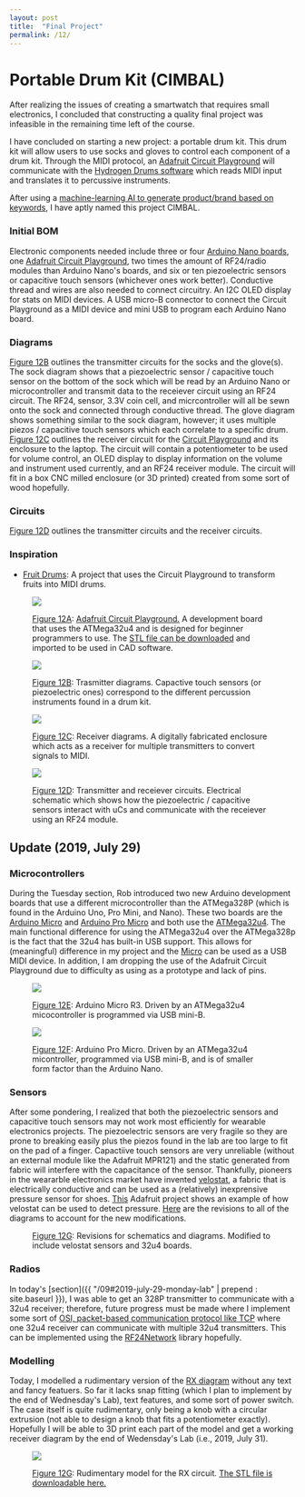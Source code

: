 ```yaml
---
layout: post
title:  "Final Project"
permalink: /12/
---
```


# Portable Drum Kit (CIMBAL)
After realizing the issues of creating a smartwatch that requires small electronics, I concluded that constructing a quality final project was infeasible in the remaining time left of the course.

I have concluded on starting a new project: a portable drum kit. This drum kit will allow users to use socks and gloves to control each component of a drum kit. Through the MIDI protocol, an [Adafruit Circuit Playground](#12a) will communicate with the [Hydrogen Drums software](http://hydrogen-music.org/) which reads MIDI input and translates it to percussive instruments.

After using a [machine-learning AI to generate product/brand based on keywords](https://namelix.com/#), I have aptly named this project CIMBAL.

### Initial BOM
Electronic components needed include three or four [Arduino Nano boards](https://www.arduino.cc/en/Guide/ArduinoNano), one [Adafruit Circuit Playground](https://www.adafruit.com/index.php?main_page=category&cPath=888), two times the amount of RF24/radio modules than Arduino Nano's boards, and six or ten piezoelectric sensors or capacitive touch sensors (whichever ones work better). Conductive thread and wires are also needed to connect circuitry. An I2C OLED display for stats on MIDI devices. A USB micro-B connector to connect the Circuit Playground as a MIDI device and mini USB to program each Arduino Nano board.

### Diagrams
[Figure 12B](#12b) outlines the transmitter circuits for the socks and the glove(s). The sock diagram shows that a piezoelectric sensor / capacitive touch sensor on the bottom of the sock which will be read by an Arduino Nano or microcontroller and transmit data to the receiever circuit using an RF24 circuit. The RF24, sensor, 3.3V coin cell, and micrcontroller will all be sewn onto the sock and connected through conductive thread. The glove diagram shows something similar to the sock diagram, however; it uses multiple piezos / capacitive touch sensors which each correlate to a specific drum. [Figure 12C](#12c) outlines the receiver circuit for the [Circuit Playground](#12a) and its enclosure to the laptop. The circuit will contain a potentiometer to be used for volume control, an OLED display to display information on the volume and instrument used currently, and an RF24 receiver module. The circuit will fit in a box CNC milled enclosure (or 3D printed) created from some sort of wood hopefully.

### Circuits
[Figure 12D](#12d) outlines the transmitter circuits and the receiver circuits.

### Inspiration
- [Fruit Drums](https://learn.adafruit.com/circuit-playground-fruit-drums/overview): A project that uses the Circuit Playground to transform fruits into MIDI drums.

<figure id="12a">
    <img src="./circuit_play.jpg">
    <p><a href="#12a">Figure 12A</a>: <a href="https://www.adafruit.com/index.php?main_page=category&cPath=888">Adafruit Circuit Playground.</a> A development board that uses the ATMega32u4 and is designed for beginner programmers to use. The <a href="./circuit_playground.stl" download>STL file can be downloaded</a> and imported to be used in CAD software.</p>
</figure>

<figure id="12b">
    <img src="./diagrams.jpg">
    <p><a href="#12b">Figure 12B</a>: Trasmitter diagrams. Capactive touch sensors (or piezoelectric ones) correspond to the different percussion instruments found in a drum kit.</p>
</figure>

<figure id="12c">
    <img src="./enclosure.jpg">
    <p><a href="#12c">Figure 12C</a>: Receiver diagrams. A digitally fabricated enclosure which acts as a receiver for multiple transmitters to convert signals to MIDI.</p>
</figure>

<figure id="12d">
    <img src="./schematics.jpg">
    <p><a href="#12d">Figure 12D</a>: Transmitter and receiever circuits. Electrical schematic which shows how the piezoelectric / capacitive sensors interact with uCs and communicate with the receiever using an RF24 module.</p>
</figure>

## Update (2019, July 29)

### Microcontrollers
During the Tuesday section, Rob introduced two new Arduino development boards that use a different microcontroller than the ATMega328P (which is found in the Arduino Uno, Pro Mini, and Nano). These two boards are the [Arduino Micro](#12e) and [Arduino Pro Micro](#12f) and both use the [ATMega32u4](https://www.microchip.com/wwwproducts/en/ATmega32U4). The main functional difference for using the ATMega32u4 over the ATMega328p is the fact that the 32u4 has built-in USB support. This allows for (meaningful) difference in my project and the [Micro](#12e) can be used as a USB MIDI device. In addition, I am dropping the use of the Adafruit Circuit Playground due to difficulty as using as a prototype and lack of pins.

<figure id="12e">
    <img src="./arduino_micro.jpg">
    <p><a href="#12e">Figure 12E</a>: Arduino Micro R3. Driven by an ATMega32u4 micocontroller is programmed via USB mini-B.</p>
</figure>

<figure id="12f">
    <img src="./pro_micro.jpg">
    <p><a href="#12f">Figure 12F</a>: Arduino Pro Micro. Driven by an ATMega32u4 micontroller, programmed via USB mini-B, and is of smaller form factor than the Arduino Nano.</p>
</figure>

### Sensors
After some pondering, I realized that both the piezoelectric sensors and capacitive touch sensors may not work most efficiently for wearable electronics projects. The piezoelectric sensors are very fragile so they are prone to breaking easily plus the piezos found in the lab are too large to fit on the pad of a finger. Capactiive touch sensors are very unreliable (without an external module like the Adafruit MPR121) and the static generated from fabric will interfere with the capacitance of the sensor. Thankfully, pioneers in the weararble electronics market have invented [velostat](https://en.wikipedia.org/wiki/Velostat), a fabric that is electrically conductive and can be used as a (relatively) inexprensive pressure sensor for shoes. [This](https://learn.adafruit.com/firewalker-led-sneakers/make-velostat-step-sensors) Adafruit project shows an example of how velostat can be used to detect pressure. [Here](#12g) are the revisions to all of the diagrams to account for the new modifications.

<figure id="12g">
    <!-- <img src="./pro_micro.jpg"> -->
    <p><a href="#12g">Figure 12G</a>: Revisions for schematics and diagrams. Modified to include velostat sensors and 32u4 boards.</p>
</figure>

### Radios
In today's [section]({{ "/09#2019-july-29-monday-lab" | prepend : site.baseurl }}), I was able to get an 328P transmitter to communicate with a 32u4 receiver; therefore, future progress must be made where I implement some sort of [OSI, packet-based communication protocol like TCP](https://en.wikipedia.org/wiki/Transmission_Control_Protocol) where one 32u4 receiver can communicate with multiple 32u4 transmitters. This can be implemented using the [RF24Network](https://github.com/nRF24/RF24Network) library hopefully.

### Modelling
Today, I modelled a rudimentary version of the [RX diagram](#12h) without any text and fancy featuers. So far it lacks snap fitting (which I plan to implement by the end of Wednesday's Lab), text features, and some sort of power switch. The case itself is quite rudimentary, only being a knob with a circular extrusion (not able to design a knob that fits a potentiometer exactly). Hopefully I will be able to 3D print each part of the model and get a working receiver diagram by the end of Wedensday's Lab (i.e., 2019, July 31).

<figure id="12g">
    <img src="./rxv1.png">
    <p><a href="#12g">Figure 12G</a>: Rudimentary model for the RX circuit. <a download href="./CIMBAL RX v8.stl">The STL file is downloadable here.</a></p>
</figure>